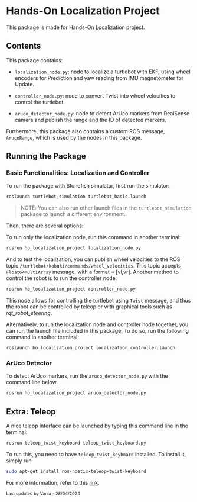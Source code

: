 # Hands-On Localization Project

This package is made for Hands-On Localization project.

## Contents

This package contains:

* `localization_node.py`: node to localize a turtlebot with EKF, using wheel encoders for Prediction and yaw reading from IMU magnetometer for Update.

* `controller_node.py`: node to convert Twist into wheel velocities to control the turtlebot.

* `aruco_detector_node.py`: node to detect ArUco markers from RealSense camera and publish the range and the ID of detected markers.

Furthermore, this package also contains a custom ROS message, `ArucoRange`, which is used by the nodes in this package.

## Running the Package

### Basic Functionalities: Localization and Controller

To run the package with Stonefish simulator, first run the simulator:

```bash
roslaunch turtlebot_simulation turtlebot_basic.launch 
```

> NOTE: You can also run other launch files in the `turtlebot_simulation` package to launch a different environment.

Then, there are several options:

To run only the localization node, run this command in another terminal:

```bash
rosrun ho_localization_project localization_node.py
```

And to test the localization, you can publish wheel velocities to the ROS topic `/turtlebot/kobuki/commands/wheel_velocities`. This topic accepts `Float64MultiArray` message, with a format = [vl,vr]. Another method to control the robot is to run the controller node:

```bash
rosrun ho_localization_project controller_node.py
```

This node allows for controlling the turtlebot using `Twist` message, and thus the robot can be controlled by teleop or with graphical tools such as _rqt_robot_steering_.

Alternatively, to run the localization node and controller node together, you can run the launch file included in this package. To do so, run the following command in another terminal:

```bash
roslaunch ho_localization_project localization_controller.launch
```

### ArUco Detector

To detect ArUco markers, run the `aruco_detector_node.py` with the command line below.

```bash
rosrun ho_localization_project aruco_detector_node.py
```

## Extra: Teleop

A nice teleop interface can be launched by typing this command line in the terminal:

```bash
rosrun teleop_twist_keyboard teleop_twist_keyboard.py 
```

To run this, you need to have `teleop_twist_keyboard` installed. To install it, simply run

```bash
sudo apt-get install ros-noetic-teleop-twist-keyboard
```

For more information, refer to this [link](https://wiki.ros.org/teleop_twist_keyboard).

<sup>
Last updated by Vania - 28/04/2024
</sup>